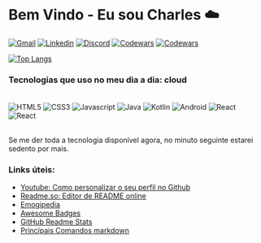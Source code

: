 # Bem Vindo - Eu sou Charles ☁️

 

[![Gmail](https://img.shields.io/badge/Gmail-D14836?style=for-the-badge&logo=gmail&logoColor=white)](mailto:charlesrw1750@gmail.com) [![Linkedin](https://img.shields.io/badge/LinkedIn-0077B5?style=for-the-badge&logo=linkedin&logoColor=white)](https://www.linkedin.com/in/charles-fabri/) [![Discord](https://img.shields.io/badge/Discord-7289DA?style=for-the-badge&logo=discord&logoColor=white)](https://discord.com/users/935159810431791165) [![Codewars](https://img.shields.io/badge/Codewars-B1361E?style=for-the-badge&logo=Codewars&logoColor=white)](https://www.codewars.com/users/Joshpcbrrj) [![Codewars](https://img.shields.io/badge/-Hackerrank-2EC866?style=for-the-badge&logo=HackerRank&logoColor=white)](https://www.hackerrank.com/joshpcbrrj)

 



 

[![Top Langs](https://github-readme-stats.vercel.app/api/top-langs/?username=Joshpcbrrj&layout=donut&theme=github_dark_dimmed)](https://github.com/anuraghazra/github-readme-stats)

 

### Tecnologias que uso no meu dia a dia:  cloud 

 

<div style="display: inline_block"> <br/>
<img align="center" alt="HTML5" src="https://img.shields.io/badge/HTML5-E34F26?style=for-the-badge&logo=html5&logoColor=white"/>
<img align="center" alt="CSS3" src="https://img.shields.io/badge/CSS3-1572B6?style=for-the-badge&logo=css3&logoColor=white"/>
<img align="center" alt="Javascript" src="https://img.shields.io/badge/JavaScript-F7DF1E?style=for-the-badge&logo=javascript&logoColor=black"/>
<img align="center" alt="Java" src="https://img.shields.io/badge/Java-ED8B00?style=for-the-badge&logo=openjdk&logoColor=white"/>
<img align="center" alt="Kotlin" src="https://img.shields.io/badge/Kotlin-0095D5?&style=for-the-badge&logo=kotlin&logoColor=white"/>
<img align="center" alt="Android" src="https://img.shields.io/badge/Android-3DDC84?style=for-the-badge&logo=android&logoColor=white"/>
<img align="center" alt="React" src="https://img.shields.io/badge/React-20232A?style=for-the-badge&logo=react&logoColor=61DAFB"/>
<img align="center" alt="React" src="https://img.shields.io/badge/Angular-DD0031?style=for-the-badge&logo=angular&logoColor=white"/>
</div><br/>

 

Se me der toda a tecnologia disponível agora, no minuto seguinte estarei sedento por mais.

 

### Links úteis:
- [Youtube: Como personalizar o seu perfil no Github](https://www.youtube.com/watch?v=cRoBt6AZgjc)
- [Readme.so: Editor de README online](https://readme.so/)
- [Emogipedia](https://emojipedia.org/)
- [Awesome Badges](https://dev.to/envoy_/150-badges-for-github-pnk)
- [GitHub Readme Stats](https://github.com/anuraghazra/github-readme-stats)
- [Princípais Comandos markdown](https://github.com/Joshpcbrrj/Udemy-Geek_university-Git_GitHub-Essencial_para_o_Desenvolvedor/blob/main/Conte%C3%BAdo%20do%20curso/7%20-%20Markdown%20readme%20e%20gist/7.1%20-%20Entendendo%20markdown.md)
